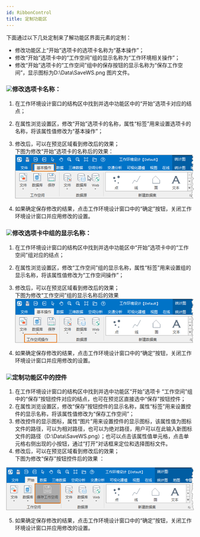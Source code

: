 ```yaml
---
id: RibbonControl
title: 定制功能区
---
```

下面通过以下几处定制来了解功能区界面元素的定制：

* 修改功能区上“开始”选项卡的选项卡名称为“基本操作”；
* 修改“开始”选项卡中的“工作空间”组的显示名称为“工作环境相关操作”；
* 修改“开始”选项卡的“工作空间”组中的保存按钮的显示名称为“保存工作空间”，显示图标为D:\Data\SaveWS.png 图片文件。

### ![](../img/read.gif)修改选项卡名称：

1. 在工作环境设计窗口的结构区中找到并选中功能区中的“开始”选项卡对应的结点；
2. 在属性浏览设置区，修改“开始”选项卡的名称，属性“标签”用来设置选项卡的名称，将该属性值修改为“基本操作”；
3. 修改后，可以在预览区域看到修改后的效果；  
下图为修改“开始”选项卡的名称后的效果：
![](img/StartTabRes.png)  
 
4. 如果确定保存修改的结果，点击工作环境设计窗口中的“确定”按钮，关闭工作环境设计窗口并应用修改的设置。

### ![](../img/read.gif)修改选项卡中组的显示名称：

1. 在工作环境设计窗口的结构区中找到并选中功能区中“开始”选项卡中的“工作空间”组对应的结点；
2. 在属性浏览设置区，修改“工作空间”组的显示名称，属性“标签”用来设置组的显示名称，将该属性值修改为“工作空间操作”；
3. 修改后，可以在预览区域看到修改后的效果；  
下图为修改“工作空间”组的显示名称后的效果
![](img/WSgroupRes.png)  
 
4. 如果确定保存修改的结果，点击工作环境设计窗口中的“确定”按钮，关闭工作环境设计窗口并应用修改的设置。

### ![](../img/read.gif)定制功能区中的控件

1. 在工作环境设计窗口的结构区中找到并选中功能区“开始”选项卡 “工作空间”组中的“保存”按钮控件对应的结点，也可在预览区直接选中“保存”按钮控件；
2. 在属性浏览设置区，修改“保存”按钮控件的显示名称，属性“标签”用来设置控件的显示名称，将该属性值修改为“保存工作空间”；
3. 修改控件的显示图标，属性“图片”用来设置控件的显示图标，该属性值为图标文件的路径，可以为相对路径，也可以为绝对路径，用户可以在此输入新图标 文件的路径（D:\Data\SaveWS.png）；也可以点击该属性值单元格，点击单元格右侧出现的小按钮，通过“打开”对话框来定位和选择图标文件。
4. 修改后，可以在预览区域看到修改后的效果；  
下图为修改“保存”按钮控件后的效果 ： 

![](img/ButtonRes.png)  

5. 如果确定保存修改的结果，点击工作环境设计窗口中的“确定”按钮，关闭工作环境设计窗口并应用修改的设置。
